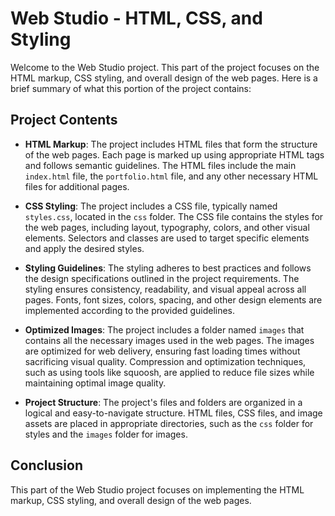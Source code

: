 # Web Studio - HTML, CSS, and Styling

Welcome to the Web Studio project. This part of the project focuses on the HTML markup, CSS styling, and overall design of the web pages. Here is a brief summary of what this portion of the project contains:

## Project Contents

- **HTML Markup**: The project includes HTML files that form the structure of the web pages. Each page is marked up using appropriate HTML tags and follows semantic guidelines. The HTML files include the main `index.html` file, the `portfolio.html` file, and any other necessary HTML files for additional pages.

- **CSS Styling**: The project includes a CSS file, typically named `styles.css`, located in the `css` folder. The CSS file contains the styles for the web pages, including layout, typography, colors, and other visual elements. Selectors and classes are used to target specific elements and apply the desired styles.

- **Styling Guidelines**: The styling adheres to best practices and follows the design specifications outlined in the project requirements. The styling ensures consistency, readability, and visual appeal across all pages. Fonts, font sizes, colors, spacing, and other design elements are implemented according to the provided guidelines.

- **Optimized Images**: The project includes a folder named `images` that contains all the necessary images used in the web pages. The images are optimized for web delivery, ensuring fast loading times without sacrificing visual quality. Compression and optimization techniques, such as using tools like squoosh, are applied to reduce file sizes while maintaining optimal image quality.

- **Project Structure**: The project's files and folders are organized in a logical and easy-to-navigate structure. HTML files, CSS files, and image assets are placed in appropriate directories, such as the `css` folder for styles and the `images` folder for images.

## Conclusion

This part of the Web Studio project focuses on implementing the HTML markup, CSS styling, and overall design of the web pages.
